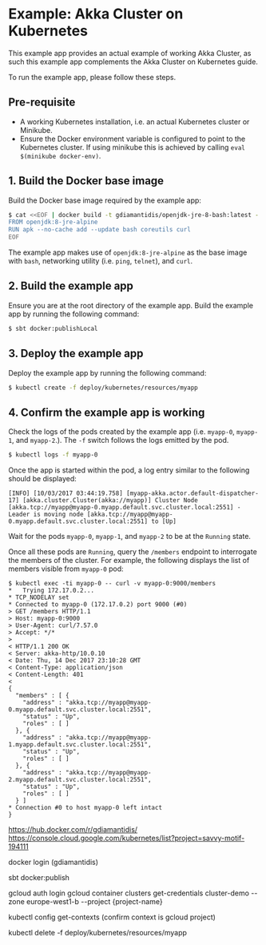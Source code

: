 # Example: Akka Cluster on Kubernetes

This example app provides an actual example of working Akka Cluster, as such this example app complements the Akka Cluster on Kubernetes guide.

To run the example app, please follow these steps.

## Pre-requisite

* A working Kubernetes installation, i.e. an actual Kubernetes cluster or Minikube.
* Ensure the Docker environment variable is configured to point to the Kubernetes cluster. If using minikube this is achieved by calling `eval $(minikube docker-env)`.

## 1. Build the Docker base image

Build the Docker base image required by the example app:  

```bash
$ cat <<EOF | docker build -t gdiamantidis/openjdk-jre-8-bash:latest -
FROM openjdk:8-jre-alpine
RUN apk --no-cache add --update bash coreutils curl
EOF
```

The example app makes use of `openjdk:8-jre-alpine` as the base image with `bash`, networking utility (i.e. `ping`, `telnet`), and `curl`.


## 2. Build the example app

Ensure you are at the root directory of the example app. Build the example app by running the following command:

```bash
$ sbt docker:publishLocal
```

## 3. Deploy the example app

Deploy the example app by running the following command:

```bash
$ kubectl create -f deploy/kubernetes/resources/myapp
```

## 4. Confirm the example app is working

Check the logs of the pods created by the example app (i.e. `myapp-0`, `myapp-1`, and `myapp-2`.). The `-f` switch follows the logs emitted by the pod.

```bash
$ kubectl logs -f myapp-0
```

Once the app is started within the pod, a log entry similar to the following should be displayed:

```
[INFO] [10/03/2017 03:44:19.758] [myapp-akka.actor.default-dispatcher-17] [akka.cluster.Cluster(akka://myapp)] Cluster Node [akka.tcp://myapp@myapp-0.myapp.default.svc.cluster.local:2551] - Leader is moving node [akka.tcp://myapp@myapp-0.myapp.default.svc.cluster.local:2551] to [Up]
```

Wait for the pods `myapp-0`, `myapp-1`, and `myapp-2` to be at the `Running` state.

Once all these pods are `Running`, query the `/members` endpoint to interrogate the members of the cluster. For example, the following displays the list of members visible from `myapp-0` pod:

```
$ kubectl exec -ti myapp-0 -- curl -v myapp-0:9000/members
*   Trying 172.17.0.2...
* TCP_NODELAY set
* Connected to myapp-0 (172.17.0.2) port 9000 (#0)
> GET /members HTTP/1.1
> Host: myapp-0:9000
> User-Agent: curl/7.57.0
> Accept: */*
>
< HTTP/1.1 200 OK
< Server: akka-http/10.0.10
< Date: Thu, 14 Dec 2017 23:10:28 GMT
< Content-Type: application/json
< Content-Length: 401
<
{
  "members" : [ {
    "address" : "akka.tcp://myapp@myapp-0.myapp.default.svc.cluster.local:2551",
    "status" : "Up",
    "roles" : [ ]
  }, {
    "address" : "akka.tcp://myapp@myapp-1.myapp.default.svc.cluster.local:2551",
    "status" : "Up",
    "roles" : [ ]
  }, {
    "address" : "akka.tcp://myapp@myapp-2.myapp.default.svc.cluster.local:2551",
    "status" : "Up",
    "roles" : [ ]
  } ]
* Connection #0 to host myapp-0 left intact
}
```


https://hub.docker.com/r/gdiamantidis/
https://console.cloud.google.com/kubernetes/list?project=savvy-motif-194111

docker login
(gdiamantidis)

sbt docker:publish

gcloud auth login
gcloud container clusters get-credentials cluster-demo --zone europe-west1-b --project {project-name}

kubectl config get-contexts (confirm context is gcloud project)

kubectl delete -f deploy/kubernetes/resources/myapp
